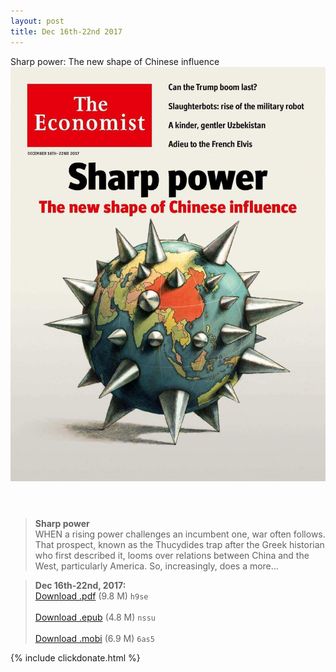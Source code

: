 ```yaml
---
layout: post
title: Dec 16th-22nd 2017
---
```


<div class="message">
	Sharp power: The new shape of Chinese influence
</div>

<header class="xmas">
<div class="cover upload">
<img src="/public/img/the-economist/img_2017.12.16.jpg" />
</div>
</header>
<!--more-->

> **Sharp power** <br/>
WHEN a rising power challenges an incumbent one, war often follows. That prospect, known as the Thucydides trap after the Greek historian who first described it, looms over relations between China and the West, particularly
America. So, increasingly, does a more...

> **Dec 16th-22nd, 2017:**<br/>
[Download .pdf](https://pan.baidu.com/s/1o8KHX70) (9.8 M) 
`h9se` <br/><br/>
[Download .epub](https://pan.baidu.com/s/1i5is5ff) (4.8 M) 
`nssu` <br/><br/>
[Download .mobi](hhttps://pan.baidu.com/s/1jInajQI) (6.9 M) 
`6as5`



{% include clickdonate.html %}
